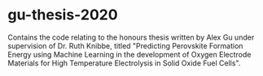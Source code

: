 # gu-thesis-2020
Contains the code relating to the honours thesis written by Alex Gu under supervision of Dr. Ruth Knibbe, titled "Predicting Perovskite Formation Energy using Machine Learning in the development of Oxygen Electrode Materials for High Temperature Electrolysis in Solid Oxide Fuel Cells".
